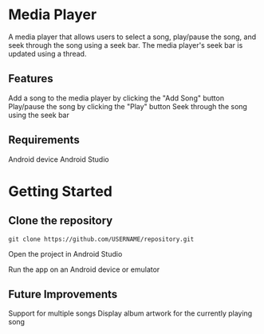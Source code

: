 # Media Player

A media player that allows users to select a song, play/pause the song, and seek through the song using a seek bar. The media player's seek bar is updated using a thread.


## Features

Add a song to the media player by clicking the "Add Song" button
Play/pause the song by clicking the "Play" button
Seek through the song using the seek bar

## Requirements

Android device
Android Studio

# Getting Started

   ## Clone the repository

```git clone https://github.com/USERNAME/repository.git```

Open the project in Android Studio

Run the app on an Android device or emulator

## Future Improvements

Support for multiple songs
Display album artwork for the currently playing song
